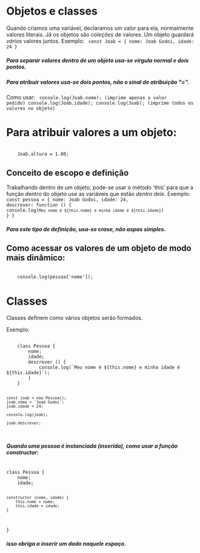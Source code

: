 # Objetos e classes

Quando criamos uma variável, declaramos um valor para ela, normalmente valores literais. Já os objetos são *coleções* de valores. Um objeto guardará _vários_ valores juntos.
Exemplo: 
<code>
    const Joab = {
        nome: Joab Godoi,
        idade: 24
    }
</code>

##### Para separar valores dentro de um objeto usa-se vírgula normal e dois pontos.
##### Para atribuir valores usa-se dois pontos, não o sinal de atribuição "=".

Como usar:
<code>
    console.log(Joab.nome);  (imprime apenas o valor pedido)
    console.log(Joab.idade);
    console.log(Joab); (imprime todos os valores no objeto)
</code>

# Para atribuir valores a um objeto:
<code>
    Joab.altura = 1.80;
</code>

## Conceito de escopo e definição 

Trabalhando dentro de um objeto, pode-se usar o método 'this' para que a função dentro do objeto use as variáveis que estão *dentro dele*.
Exemplo:
<code>
    const pessoa = {
        nome: Joab Godoi,
        idade: 24,
        descrever: function () {
            console.log(`Meu nome é ${this.nome} e minha idade é ${this.idade}`)
        }
    }
</code>

##### Para este tipo de definição, usa-se *crase*, não aspas simples.

## Como acessar os valores de um objeto de modo mais dinâmico:
<code>
    console.log(pessoa['nome']);
</code>

# Classes

Classes definem como vários objetos serão formados.

Exemplo:

<code>
    class Pessoa {
        nome;
        idade;
        descrever () {
            console.log(`Meu nome é ${this.nome} e minha idade é ${this.idade}`);
        }
    }

    const joab = new Pessoa();
    joab.nome = 'Joab Godoi';
    joab.idade = 24; 

    console.log(joab);

    joab.descrever;    
</code>

##### Quando uma pessoa é instanciada (inserida), como usar a função constructor:

<code>
class Pessoa {
    nome;
    idade;

    constructor (nome, idade) {
        this.nome = nome;
        this.idade = idade;
    }
}
</code>

##### isso obriga a inserir um dado naquele espaço.